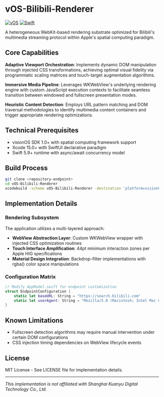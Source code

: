 # vOS-Bilibili-Renderer

[![vOS](https://img.shields.io/badge/vOS-1.0+-darkblue.svg)](#)
[![Swift](https://img.shields.io/badge/Swift-5.9-FA7343.svg)](#)

A heterogeneous WebKit-based rendering substrate optimized for Bilibili's multimedia streaming protocol within Apple's spatial computing paradigm.

## Core Capabilities

**Adaptive Viewport Orchestration**: Implements dynamic DOM manipulation through injected CSS transformations, achieving optimal visual fidelity via programmatic scaling matrices and touch-target augmentation algorithms.

**Immersive Media Pipeline**: Leverages WKWebView's underlying rendering engine with custom JavaScript execution contexts to facilitate seamless transition between windowed and fullscreen presentation modes.

**Heuristic Content Detection**: Employs URL pattern matching and DOM traversal methodologies to identify multimedia content containers and trigger appropriate rendering optimizations.

## Technical Prerequisites

- visionOS SDK 1.0+ with spatial computing framework support
- Xcode 15.0+ with SwiftUI declarative paradigm
- Swift 5.9+ runtime with async/await concurrency model

## Build Process

```bash
git clone <repository-endpoint>
cd vOS-Bilibili-Renderer
xcodebuild -scheme vOS-Bilibili-Renderer -destination 'platform=visionOS Simulator'
```

## Implementation Details

### Rendering Subsystem
The application utilizes a multi-layered approach:
- **WebView Abstraction Layer**: Custom WKWebView wrapper with injected CSS optimization routines
- **Touch Interface Amplification**: 44pt minimum interaction zones per Apple HIG specifications
- **Material Design Integration**: Backdrop-filter implementations with rgba() color space manipulations

### Configuration Matrix
```swift
// Modify AppModel.swift for endpoint customization
struct EndpointConfiguration {
    static let baseURL: String = "https://search.bilibili.com"
    static let userAgent: String = "Mozilla/5.0 (Macintosh; Intel Mac OS X 10_15_7) AppleWebKit/605.1.15"
}
```

## Known Limitations

- Fullscreen detection algorithms may require manual intervention under certain DOM configurations
- CSS injection timing dependencies on WebView lifecycle events

## License

MIT License - See LICENSE file for implementation details.

---

*This implementation is not affiliated with Shanghai Kuanyu Digital Technology Co., Ltd.*
